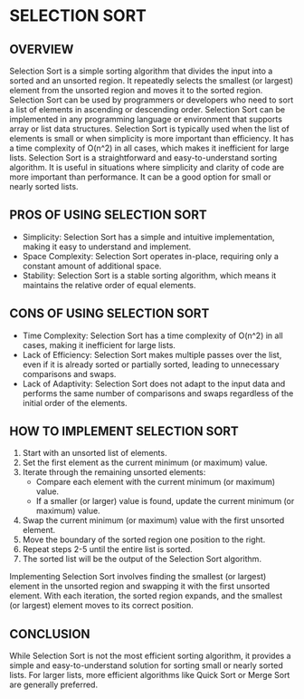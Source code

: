 # SELECTION SORT

## OVERVIEW

Selection Sort is a simple sorting algorithm that divides the input into a sorted and an unsorted region. It repeatedly selects the smallest (or largest) element from the unsorted region and moves it to the sorted region. Selection Sort can be used by programmers or developers who need to sort a list of elements in ascending or descending order. Selection Sort can be implemented in any programming language or environment that supports array or list data structures. Selection Sort is typically used when the list of elements is small or when simplicity is more important than efficiency. It has a time complexity of O(n^2) in all cases, which makes it inefficient for large lists. Selection Sort is a straightforward and easy-to-understand sorting algorithm. It is useful in situations where simplicity and clarity of code are more important than performance. It can be a good option for small or nearly sorted lists.

## PROS OF USING SELECTION SORT
- Simplicity: Selection Sort has a simple and intuitive implementation, making it easy to understand and implement.
- Space Complexity: Selection Sort operates in-place, requiring only a constant amount of additional space.
- Stability: Selection Sort is a stable sorting algorithm, which means it maintains the relative order of equal elements.

## CONS OF USING SELECTION SORT
- Time Complexity: Selection Sort has a time complexity of O(n^2) in all cases, making it inefficient for large lists.
- Lack of Efficiency: Selection Sort makes multiple passes over the list, even if it is already sorted or partially sorted, leading to unnecessary comparisons and swaps.
- Lack of Adaptivity: Selection Sort does not adapt to the input data and performs the same number of comparisons and swaps regardless of the initial order of the elements.

## HOW TO IMPLEMENT SELECTION SORT

1. Start with an unsorted list of elements.
2. Set the first element as the current minimum (or maximum) value.
3. Iterate through the remaining unsorted elements:
   - Compare each element with the current minimum (or maximum) value.
   - If a smaller (or larger) value is found, update the current minimum (or maximum) value.
4. Swap the current minimum (or maximum) value with the first unsorted element.
5. Move the boundary of the sorted region one position to the right.
6. Repeat steps 2-5 until the entire list is sorted.
7. The sorted list will be the output of the Selection Sort algorithm.

Implementing Selection Sort involves finding the smallest (or largest) element in the unsorted region and swapping it with the first unsorted element. With each iteration, the sorted region expands, and the smallest (or largest) element moves to its correct position.

## CONCLUSION

While Selection Sort is not the most efficient sorting algorithm, it provides a simple and easy-to-understand solution for sorting small or nearly sorted lists. For larger lists, more efficient algorithms like Quick Sort or Merge Sort are generally preferred.
